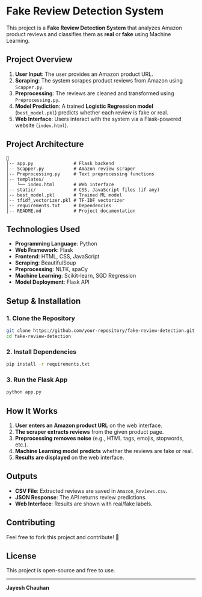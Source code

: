 # Fake Review Detection System

This project is a **Fake Review Detection System** that analyzes Amazon product reviews and classifies them as **real** or **fake** using Machine Learning.

## **Project Overview**
1. **User Input**: The user provides an Amazon product URL.
2. **Scraping**: The system scrapes product reviews from Amazon using `Scapper.py`.
3. **Preprocessing**: The reviews are cleaned and transformed using `Preprocessing.py`.
4. **Model Prediction**: A trained **Logistic Regression model** (`best_model.pkl`) predicts whether each review is fake or real.
5. **Web Interface**: Users interact with the system via a Flask-powered website (`index.html`).

## **Project Architecture**
```
📂 
│-- app.py               # Flask backend
│-- Scapper.py           # Amazon review scraper
│-- Preprocessing.py     # Text preprocessing functions
│-- templates/
│   └── index.html       # Web interface
│-- static/              # CSS, JavaScript files (if any)
│-- best_model.pkl       # Trained ML model
│-- tfidf_vectorizer.pkl # TF-IDF vectorizer
│-- requirements.txt     # Dependencies
│-- README.md            # Project documentation
```

## **Technologies Used**
- **Programming Language**: Python  
- **Web Framework**: Flask  
- **Frontend**: HTML, CSS, JavaScript  
- **Scraping**: BeautifulSoup  
- **Preprocessing**: NLTK, spaCy  
- **Machine Learning**: Scikit-learn, SGD Regression  
- **Model Deployment**: Flask API  

## **Setup & Installation**
### **1. Clone the Repository**
```sh
git clone https://github.com/your-repository/fake-review-detection.git
cd fake-review-detection
```

### **2. Install Dependencies**
```sh
pip install -r requirements.txt
```

### **3. Run the Flask App**
```sh
python app.py
```

## **How It Works**
1. **User enters an Amazon product URL** on the web interface.
2. **The scraper extracts reviews** from the given product page.
3. **Preprocessing removes noise** (e.g., HTML tags, emojis, stopwords, etc.).
4. **Machine Learning model predicts** whether the reviews are fake or real.
5. **Results are displayed** on the web interface.

## **Outputs**
- **CSV File**: Extracted reviews are saved in `Amazon_Reviews.csv`.
- **JSON Response**: The API returns review predictions.
- **Web Interface**: Results are shown with real/fake labels.

## **Contributing**
Feel free to fork this project and contribute! 🚀

## **License**
This project is open-source and free to use.

---

**Jayesh Chauhan**  
